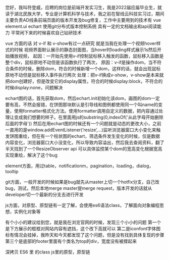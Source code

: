 
您好，我叫符登威，应聘的岗位是前端开发实习生，我是2022届应届毕业生，就读于湖北民族大学，专业是计算机科学与技术，我之前在智线云科技实习过，期间主要负责AD线条前端页面的版本开发及bug修复，工作中主要用到的技术有 vue element.ui echart 使用git分布式版本控制系统 具有一定的文档输出和api阅读能力 平常闲下来的时候喜欢自己钻研技术

vue 方面的话 对 v-if 和 v-show有过一点研究 就是当我在处理一个视频hover样式的时候 视频界面默认展示的静态封面图，当hover时loading样式展示1s然后开始播放视频，
起因：一开始先使用v-if控制鼠标移入触发的函数，鼠标移入函数是整个div，鼠标原地不动但是该函数执行了两次，
原因：v-if是操作dom，当不符合条件的时候，删除dom，符合的时候新增一个dom，这样的话，就会出现鼠标原地不动但是鼠标移入事件执行两次
处理：把v-if换成v-show，v-show是本来就把dom创建好，但是改变它的display属性，符合的时候display:block，不符合的时候display:none，问题解决

echart图的话，首先获取dom，然后echart.init初始化该dom，画图的dom一定要有高，不然会报错，在饼图那块默认是引导线和图例都使用同一个叫name的变量，使用formatter格式化方法。使用formatter调用自定义的数据，把内容通过处理让变成我们想要的样子。在里面用js的substring(0,indexOf('从此字母开始删除后面的字母'))
然后在用echart图的时候还有一个问题就是动态的更改大小，之前一直用的是window.addEventListener(‘resize‘,...)监听浏览器窗口大小变化来触发饼图重绘，但在有一个柱状图的echart，筛选条件发生变化的时候，仅是数据内容变化，浏览器窗口大小没变化，所以导致内容溢出，然后我去查阅资料，翻了半天找到了一个ResizeObserver api 可以具体监控某个dom的宽高变化根据宽高实现重绘，解决了这个bug

element方面，用过table，notificationm，pagination，loading，dialog，tooltip

git方面，一般开发的时候如果是bug就先从master上切一个hotfix分支，自己改bug，测试，然后本地merge master提merge request，版本开发的话就从developer切一个最新的分支去进行开发

js方面，对原型、原型链有一定了解，会使用es6语法class，了解面向对象编程思想，实例化对象等

有个小小的建议给到您，就是我在浏览官网的时候，发现三个小小的问题
第一个是下方展示的框框对网站内容有遮挡，这个改下高就可以
第二是iconfont字体图标有情况会挂掉，我昨天和今天都发现了这个问题，但是没有找到具体复现的步骤
第三个是底部的footer里面有个类名为top的div，宽度没有被撑起来

深拷贝
ES6 里 的class
js里的原型，原型链